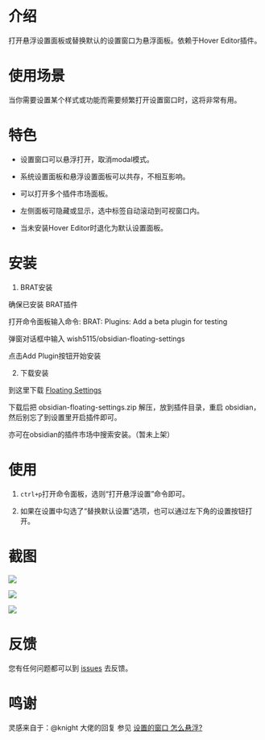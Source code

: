 # 介绍

打开悬浮设置面板或替换默认的设置窗口为悬浮面板。依赖于Hover Editor插件。

# 使用场景

当你需要设置某个样式或功能而需要频繁打开设置窗口时，这将非常有用。

# 特色

- 设置窗口可以悬浮打开，取消modal模式。

- 系统设置面板和悬浮设置面板可以共存，不相互影响。

- 可以打开多个插件市场面板。

- 左侧面板可隐藏或显示，选中标签自动滚动到可视窗口内。

- 当未安装Hover Editor时退化为默认设置面板。

# 安装

1. BRAT安装

确保已安装 BRAT插件

打开命令面板输入命令: BRAT: Plugins: Add a beta plugin for testing

弹窗对话框中输入 wish5115/obsidian-floating-settings

点击Add Plugin按钮开始安装

2. 下载安装

到这里下载 [Floating Settings](https://github.com/wish5115/obsidian-floating-settings/releases/)

下载后把 obsidian-floating-settings.zip 解压，放到插件目录，重启 obsidian，然后别忘了到设置里开启插件即可。

亦可在obsidian的插件市场中搜索安装。（暂未上架）


# 使用

1. `ctrl+p`打开命令面板，选则“打开悬浮设置”命令即可。

2. 如果在设置中勾选了“替换默认设置”选项，也可以通过左下角的设置按钮打开。

# 截图

![](https://cdn.jsdelivr.net/gh/wish5115/obsidian-floating-settings@main/screenshots/zh-preview.png)

![](https://cdn.jsdelivr.net/gh/wish5115/obsidian-floating-settings@main/screenshots/zh-market.png)

![](https://cdn.jsdelivr.net/gh/wish5115/obsidian-floating-settings@main/screenshots/zh-demo.gif)


# 反馈

您有任何问题都可以到 [issues](https://github.com/wish5115/obsidian-floating-settings/issues) 去反馈。


# 鸣谢

灵感来自于：@knight 大佬的回复 参见 [设置的窗口 怎么悬浮?](https://forum-zh.obsidian.md/t/topic/35799/19)
